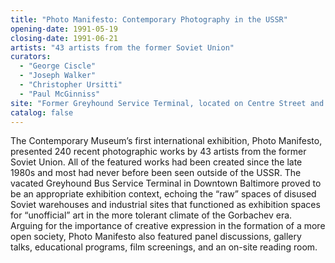 ```yaml
---
title: "Photo Manifesto: Contemporary Photography in the USSR"
opening-date: 1991-05-19
closing-date: 1991-06-21
artists: "43 artists from the former Soviet Union"
curators:
  - "George Ciscle"
  - "Joseph Walker"
  - "Christopher Ursitti"
  - "Paul McGinniss"
site: "Former Greyhound Service Terminal, located on Centre Street and Park Avenue, Baltimore"
catalog: false
---
```


The Contemporary Museum’s first international exhibition, Photo Manifesto, presented 240 recent photographic works by 43 artists from the former Soviet Union. All of the featured works had been created since the late 1980s and most had never before been seen outside of the USSR. The vacated Greyhound Bus Service Terminal in Downtown Baltimore proved to be an appropriate exhibition context, echoing the “raw” spaces of disused Soviet warehouses and industrial sites that functioned as exhibition spaces for “unofficial” art in the more tolerant climate of the Gorbachev era. Arguing for the importance of creative expression in the formation of a more open society, Photo Manifesto also featured panel discussions, gallery talks, educational programs, film screenings, and an on-site reading room.
